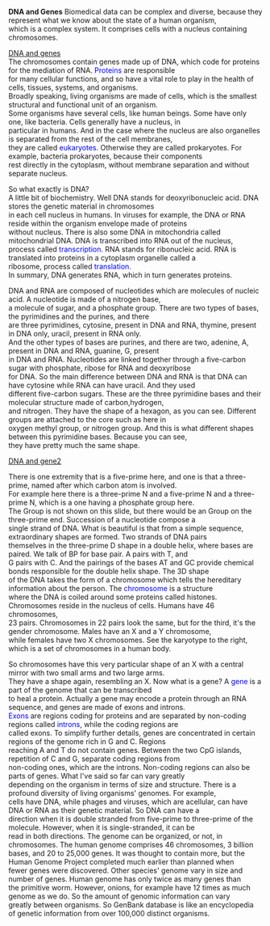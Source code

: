 **DNA and Genes**
Biomedical data can be complex and diverse, because they represent what we know about the state of a human organism,  
which is a complex system. It comprises cells with a nucleus containing chromosomes.   

[DNA and genes](http://i.imgur.com/bh0QB62.png)  
The chromosomes contain genes made up of DNA, which code for proteins for the mediation of RNA. <span style="color:blue">Proteins</span> are responsible  
for many cellular functions, and so have a vital role to play in the health of cells, tissues, systems, and organisms.   
Broadly speaking, living organisms are made of cells, which is the smallest structural and functional unit of an organism.  
Some organisms have several cells, like human beings. Some have only one, like bacteria. Cells generally have a nucleus, in  
particular in humans. And in the case where the nucleus are also organelles is separated from the rest of the cell membranes,   
they are called <span style="color:blue">eukaryotes</span>. Otherwise they are called prokaryotes. For example, bacteria prokaryotes, because their components  
rest directly in the cytoplasm, without membrane separation and without separate nucleus.   

So what exactly is DNA?   
A little bit of biochemistry. Well DNA stands for deoxyribonucleic acid. DNA stores the genetic material in chromosomes  
in each cell nucleus in humans. In viruses for example, the DNA or RNA reside within the organism envelope made of proteins  
without nucleus. There is also some DNA in mitochondria called mitochondrial DNA. DNA is transcribed into RNA out of the nucleus,  
process called <span style="color:blue">transcription</span>. RNA stands for ribonucleic acid. RNA is translated into proteins in a cytoplasm organelle called a   
ribosome, process called <span style="color:blue">translation</span>.   
In summary, DNA generates RNA, which in turn generates proteins.   

DNA and RNA are composed of nucleotides which are molecules of nucleic acid. A nucleotide is made of a nitrogen base,  
a molecule of sugar, and a phosphate group. There are two types of bases, the pyrimidines and the purines, and there  
are three pyrimidines, cytosine, present in DNA and RNA, thymine, present in DNA only, uracil, present in RNA only.   
And the other types of bases are purines, and there are two, adenine, A, present in DNA and RNA, guanine, G, present  
in DNA and RNA. Nucleotides are linked together through a five-carbon sugar with phosphate, ribose for RNA and deoxyribose  
for DNA. So the main difference between DNA and RNA is that DNA can have cytosine while RNA can have uracil. And they used  
different five-carbon sugars. These are the three pyrimidine bases and their molecular structure made of carbon,hydrogen,   
and nitrogen. They have the shape of a hexagon, as you can see. Different groups are attached to the core such as here in  
oxygen methyl group, or nitrogen group. And this is what different shapes between this pyrimidine bases. Because you can see,  
they have pretty much the same shape.    

[DNA and gene2](http://i.imgur.com/pCSMzjZ.png)

There is one extremity that is a five-prime here, and one is that a three-prime, named after which carbon atom is involved.  
For example here there is a three-prime N and a five-prime N and a three-prime N, which is a one having a phosphate group here.  
The Group is not shown on this slide, but there would be an Group on the three-prime end. Succession of a nucleotide compose a   
single strand of DNA. What is beautiful is that from a simple sequence, extraordinary shapes are formed. Two strands of DNA pairs   
themselves in the three-prime D shape in a double helix, where bases are paired. We talk of BP for base pair. A pairs with T, and  
G pairs with C. And the pairings of the bases AT and GC provide chemical bonds responsible for the double helix shape. The 3D shape  
of the DNA takes the form of a chromosome which tells the hereditary information about the person. The <span style="color:blue">chromosome</span> is a structure   
where the DNA is coiled around some proteins called histones. Chromosomes reside in the nucleus of cells. Humans have 46 chromosomes,  
23 pairs. Chromosomes in 22 pairs look the same, but for the third, it's the gender chromosome. Males have an X and a Y chromosome,   
while females have two X chromosomes. See the karyotype to the right, which is a set of chromosomes in a human body.   

So chromosomes have this very particular shape of an X with a central mirror with two small arms and two large arms.   
They have a shape again, resembling an X. Now what is a gene? A <span style="color:blue">gene</span> is a part of the genome that can be transcribed   
to heal a protein. Actually a gene may encode a protein through an RNA sequence, and genes are made of exons and introns.   
<span style="color:blue">Exons</span> are regions coding for proteins and are separated by non-coding regions called <span style="color:blue">introns</span>, while the coding regions are  
called exons. To simplify further details, genes are concentrated in certain regions of the genome rich in G and C. Regions   
reaching A and T do not contain genes. Between the two CpG islands, repetition of C and G, separate coding regions from  
non-coding ones, which are the introns. Non-coding regions can also be parts of genes. What I've said so far can vary greatly  
depending on the organism in terms of size and structure. There is a profound diversity of living organisms' genomes. For example,  
cells have DNA, while phages and viruses, which are acellular, can have DNA or RNA as their genetic material. So DNA can have a   
direction when it is double stranded from five-prime to three-prime of the molecule. However, when it is single-stranded, it can be  
read in both directions. The genome can be organized, or not, in chromosomes. The human genome comprises 46 chromosomes, 3 billion   
bases, and 20 to 25,000 genes. It was thought to contain more, but the Human Genome Project completed much earlier than planned when  
fewer genes were discovered. Other species' genome vary in size and number of genes. Human genome has only twice as many genes than   
the primitive worm. However, onions, for example have 12 times as much genome as we do. So the amount of genomic information can vary  
greatly between organisms. So GenBank database is like an encyclopedia of genetic information from over 100,000 distinct organisms.  

